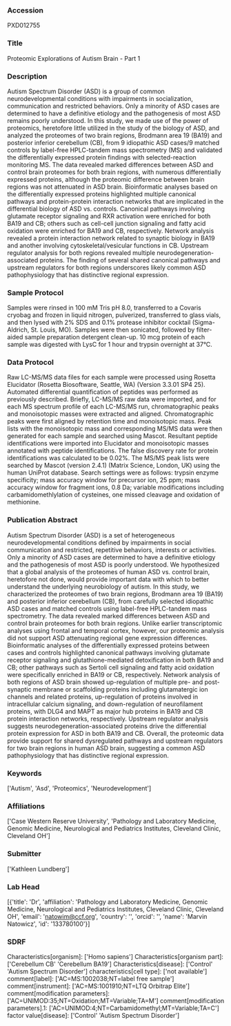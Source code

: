 ### Accession
PXD012755

### Title
Proteomic Explorations of Autism Brain - Part 1

### Description
Autism Spectrum Disorder (ASD) is a group of common neurodevelopmental conditions with impairments in socialization, communication and restricted behaviors. Only a minority of ASD cases are determined to have a definitive etiology and the pathogenesis of most ASD remains poorly understood. In this study, we made use of the power of proteomics, heretofore little utilized in the study of the biology of ASD, and analyzed the proteomes of two brain regions, Brodmann area 19 (BA19) and posterior inferior cerebellum (CB), from 9 idiopathic ASD cases/9 matched controls by label-free HPLC-tandem mass spectrometry (MS) and validated the differentially expressed protein findings with selected-reaction monitoring MS. The data revealed marked differences between ASD and control brain proteomes for both brain regions, with numerous differentially expressed proteins, although the proteomic difference between brain regions was not attenuated in ASD brain. Bioinformatic analyses based on the differentially expressed proteins highlighted multiple canonical pathways and protein-protein interaction networks that are implicated in the differential biology of ASD vs. controls. Canonical pathways involving glutamate receptor signaling and RXR activation were enriched for both BA19 and CB; others such as cell-cell junction signaling and fatty acid oxidation were enriched for BA19 and CB, respectively. Network analysis revealed a protein interaction network related to synaptic biology in BA19 and another involving cytoskeletal/vesicular functions in CB. Upstream regulator analysis for both regions revealed multiple neurodegeneration-associated proteins. The finding of several shared canonical pathways and upstream regulators for both regions underscores likely common ASD pathophysiology that has distinctive regional expression.

### Sample Protocol
Samples were rinsed in 100 mM Tris pH 8.0, transferred to a Covaris cryobag and frozen in liquid nitrogen, pulverized, transferred to glass vials, and then lysed with 2% SDS and 0.1% protease inhibitor cocktail (Sigma-Aldrich, St. Louis, MO). Samples were then sonicated, followed by filter-aided sample preparation detergent clean-up. 10 mcg protein of each sample was digested with LysC for 1 hour and trypsin overnight at 37°C.

### Data Protocol
Raw LC-MS/MS data files for each sample were processed using Rosetta Elucidator (Rosetta Biosoftware, Seattle, WA) (Version 3.3.01 SP4 25). Automated differential quantification of peptides was performed as previously described. Briefly, LC-MS/MS raw data were imported, and for each MS spectrum profile of each LC-MS/MS run, chromatographic peaks and monoisotopic masses were extracted and aligned. Chromatographic peaks were first aligned by retention time and monoisotopic mass. Peak lists with the monoisotopic mass and corresponding MS/MS data were then generated for each sample and searched using  Mascot. Resultant peptide identifications were imported into Elucidator and monoisotopic masses annotated with peptide identifications. The false discovery rate for protein identifications was calculated to be 0.02%. The MS/MS peak lists were searched by Mascot (version 2.4.1) (Matrix Science, London, UK) using the human UniProt database. Search settings were as follows: trypsin enzyme specificity; mass accuracy window for precursor ion, 25 ppm; mass accuracy window for fragment ions, 0.8 Da; variable modifications including carbamidomethlylation of cysteines, one missed cleavage and oxidation of methionine.

### Publication Abstract
Autism Spectrum Disorder (ASD) is a set of heterogeneous neurodevelopmental conditions defined by impairments in social communication and restricted, repetitive behaviors, interests or activities. Only a minority of ASD cases are determined to have a definitive etiology and the pathogenesis of most ASD is poorly understood. We hypothesized that a global analysis of the proteomes of human ASD vs. control brain, heretofore not done, would provide important data with which to better understand the underlying neurobiology of autism. In this study, we characterized the proteomes of two brain regions, Brodmann area 19 (BA19) and posterior inferior cerebellum (CB), from carefully selected idiopathic ASD cases and matched controls using label-free HPLC-tandem mass spectrometry. The data revealed marked differences between ASD and control brain proteomes for both brain regions. Unlike earlier transcriptomic analyses using frontal and temporal cortex, however, our proteomic analysis did not support ASD attenuating regional gene expression differences. Bioinformatic analyses of the differentially expressed proteins between cases and controls highlighted canonical pathways involving glutamate receptor signaling and glutathione-mediated detoxification in both BA19 and CB; other pathways such as Sertoli cell signaling and fatty acid oxidation were specifically enriched in BA19 or CB, respectively. Network analysis of both regions of ASD brain showed up-regulation of multiple pre- and post-synaptic membrane or scaffolding proteins including glutamatergic ion channels and related proteins, up-regulation of proteins involved in intracellular calcium signaling, and down-regulation of neurofilament proteins, with DLG4 and MAPT as major hub proteins in BA19 and CB protein interaction networks, respectively. Upstream regulator analysis suggests neurodegeneration-associated proteins drive the differential protein expression for ASD in both BA19 and CB. Overall, the proteomic data provide support for shared dysregulated pathways and upstream regulators for two brain regions in human ASD brain, suggesting a common ASD pathophysiology that has distinctive regional expression.

### Keywords
['Autism', 'Asd', 'Proteomics', 'Neurodevelopment']

### Affiliations
['Case Western Reserve University', 'Pathology and Laboratory Medicine, Genomic Medicine, Neurological and Pediatrics Institutes, Cleveland Clinic, Cleveland OH']

### Submitter
['Kathleen Lundberg']

### Lab Head
[{'title': 'Dr', 'affiliation': 'Pathology and Laboratory Medicine, Genomic Medicine, Neurological and Pediatrics Institutes, Cleveland Clinic, Cleveland OH', 'email': 'natowim@ccf.org', 'country': '', 'orcid': '', 'name': 'Marvin Natowicz', 'id': '133780100'}]

### SDRF
Characteristics[organism]: ['Homo sapiens']
Characteristics[organism part]: ['Cerebellum CB' 'Cerebellum BA19']
Characteristics[disease]: ['Control' 'Autism Spectrum Disorder']
characteristics[cell type]: ['not available']
comment[label]: ['AC=MS:1002038;NT=label free sample']
comment[instrument]: ['AC=MS:1001910;NT=LTQ Orbitrap Elite']
comment[modification parameters]: ['AC=UNIMOD:35;NT=Oxidation;MT=Variable;TA=M']
comment[modification parameters].1: ['AC=UNIMOD:4;NT=Carbamidomethyl;MT=Variable;TA=C']
factor value[disease]: ['Control' 'Autism Spectrum Disorder']

